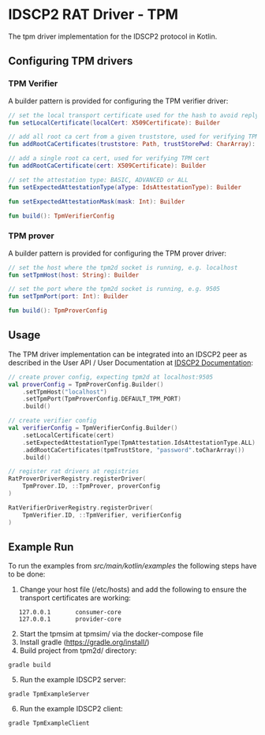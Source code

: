# IDSCP2 RAT Driver - TPM

The tpm driver implementation for the IDSCP2 protocol in Kotlin.

## Configuring TPM drivers

### TPM Verifier

A builder pattern is provided for configuring the TPM verifier driver:

```kotlin   
// set the local transport certificate used for the hash to avoid reply attacks
fun setLocalCertificate(localCert: X509Certificate): Builder

// add all root ca cert from a given truststore, used for verifying TPM cert
fun addRootCaCertificates(truststore: Path, trustStorePwd: CharArray): Builder

// add a single root ca cert, used for verifying TPM cert
fun addRootCaCertificate(cert: X509Certificate): Builder

// set the attestation type: BASIC, ADVANCED or ALL
fun setExpectedAttestationType(aType: IdsAttestationType): Builder

fun setExpectedAttestationMask(mask: Int): Builder

fun build(): TpmVerifierConfig
```

### TPM prover

A builder pattern is provided for configuring the TPM prover driver:

```kotlin   
// set the host where the tpm2d socket is running, e.g. localhost
fun setTpmHost(host: String): Builder

// set the port where the tpm2d socket is running, e.g. 9505
fun setTpmPort(port: Int): Builder

fun build(): TpmProverConfig
```

## Usage

The TPM driver implementation can be integrated into an IDSCP2 peer
as described in the User API / User Documentation at
[IDSCP2 Documentation](https://github.com/industrial-data-space/idscp2-java/wiki):

````kotlin
// create prover config, expecting tpm2d at localhost:9505
val proverConfig = TpmProverConfig.Builder()
    .setTpmHost("localhost")
    .setTpmPort(TpmProverConfig.DEFAULT_TPM_PORT)
    .build()

// create verifier config 
val verifierConfig = TpmVerifierConfig.Builder()
    .setLocalCertificate(cert)
    .setExpectedAttestationType(TpmAttestation.IdsAttestationType.ALL)
    .addRootCaCertificates(tpmTrustStore, "password".toCharArray())
    .build()

// register rat drivers at registries
RatProverDriverRegistry.registerDriver(
    TpmProver.ID, ::TpmProver, proverConfig
)

RatVerifierDriverRegistry.registerDriver(
    TpmVerifier.ID, ::TpmVerifier, verifierConfig
)
````

## Example Run

To run the examples from *src/main/kotlin/examples* the following steps have to be done:

1. Change your host file (/etc/hosts) and add the following to ensure the transport certificates are working:
```
   127.0.0.1       consumer-core
   127.0.0.1       provider-core
```
2. Start the tpmsim at tpmsim/ via the docker-compose file
3. Install gradle (https://gradle.org/install/)
4. Build project from tpm2d/ directory:
```
gradle build
```   
5. Run the example IDSCP2 server:
```
gradle TpmExampleServer
``` 
6. Run the example IDSCP2 client:
```
gradle TpmExampleClient
``` 